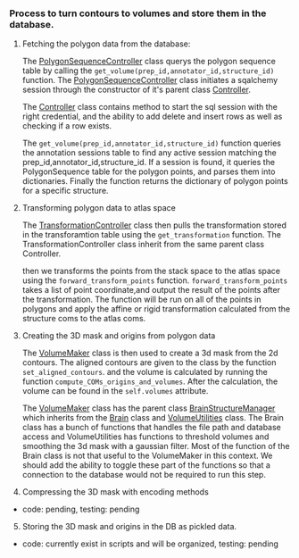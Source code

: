 ### Process to turn contours to volumes and store them in the database.

1. Fetching the polygon data from the database:

    The [PolygonSequenceController](https://github.com/ActiveBrainAtlas2/abakit/blob/dev/src/abakit/lib/Controllers/PolygonSequenceController.py) class querys the polygon sequence table by calling the `get_volume(prep_id,annotator_id,structure_id)` function.  The [PolygonSequenceController](https://github.com/ActiveBrainAtlas2/abakit/blob/dev/src/abakit/lib/Controllers/PolygonSequenceController.py) class initiates a sqalchemy session through the constructor of it's parent class [Controller](https://github.com/ActiveBrainAtlas2/abakit/blob/dev/src/abakit/lib/Controllers/Controller.py).

    The [Controller](https://github.com/ActiveBrainAtlas2/abakit/blob/dev/src/abakit/lib/Controllers/Controller.py) class contains method to start the sql session with the right credential, and the ability to add delete and insert rows as well as checking if a row exists.

    The `get_volume(prep_id,annotator_id,structure_id)` function queries the annotation sessions table to find any active session matching the prep_id,annotator_id,structure_id.  If a session is found, it queries the PolygonSequence table for the polygon points, and parses them into dictionaries.  Finally the function returns the dictionary of polygon points for a specific structure.

2. Transforming polygon data to atlas space
   
    The [TransformationController](https://github.com/ActiveBrainAtlas2/abakit/blob/master/src/abakit/lib/Controllers/TransformationController.py) class then pulls the transformation stored in the transforamtion table using the `get_transformation` function.  The TransformationController class inherit from the same parent class Controller.
    
     then we transforms the points from the stack space to the atlas space using the `forward_transform_points` function. `forward_transform_points` takes a list of point coordinate,and output the result of the points after the transformation.  The function will be run on all of the points in polygons and apply the affine or rigid transformation calculated from the structure coms to the atlas coms.

3. Creating the 3D mask and origins from polygon data
 
     The [VolumeMaker](https://github.com/ActiveBrainAtlas2/abakit/blob/master/src/abakit/atlas/VolumeMaker.py) class is then used to create a 3d mask from the 2d contours.  The aligned contours are given to the class by the function `set_aligned_contours`.  and the volume is calculated by running the function `compute_COMs_origins_and_volumes`.  After the calculation, the volume can be found in the `self.volumes` attribute.

     The [VolumeMaker](https://github.com/ActiveBrainAtlas2/abakit/blob/master/src/abakit/atlas/VolumeMaker.py) class has the parent class [BrainStructureManager](https://github.com/ActiveBrainAtlas2/abakit/blob/master/src/abakit/atlas/BrainStructureManager.py) which inherits from the [Brain](https://github.com/ActiveBrainAtlas2/abakit/blob/master/src/abakit/lib/Brain.py) class and [VolumeUtilities](https://github.com/ActiveBrainAtlas2/abakit/blob/master/src/abakit/atlas/VolumeUtilities.py) class.  The Brain class has a bunch of functions that handles the file path and database access and VolumeUtilities has functions to threshold volumes and smoothing the 3d mask with a gaussian filter.  Most of the function of the Brain class is not that useful to the VolumeMaker in this context.  We should add the ability to toggle these part of the functions so that a connection to the database would not be required to run this step.

4. Compressing the 3D mask with encoding methods
 - code: pending, testing: pending

5. Storing the 3D mask and origins in the DB as pickled data. 
 - code: currently exist in scripts and will be organized, testing: pending